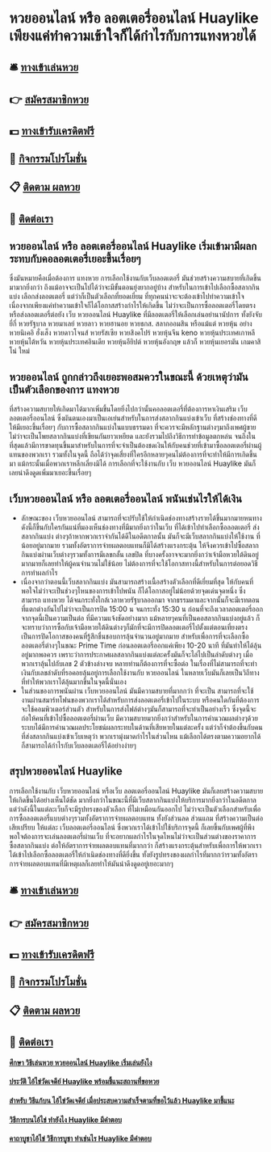 # หวยออนไลน์ หรือ ลอตเตอรี่ออนไลน์ Huaylike เพียงแค่ทำความเข้าใจก็ได้กำไรกับการแทงหวยได้

## 🛎 [ทางเข้าเล่นหวย](https://bit.ly/3BMXu9m)
## 👉 [สมัครสมาชิกหวย](https://bit.ly/3BMXu9m)
## 💵 [ทางเข้ารับเครดิตฟรี](https://bit.ly/3UjuTzW)
## 👑 [กิจกรรมโปรโมชั่น](https://bit.ly/3UjuTzW)
## 📋 [ติดตาม ผลหวย](https://bit.ly/3UjuTzW)
## 📱 [ติดต่อเรา](https://bit.ly/3UjuTzW)

## หวยออนไลน์ หรือ ลอตเตอรี่ออนไลน์ Huaylike เริ่มเข้ามามีผลกระทบกับคอลอตเตอรี่เยอะขึ้นเรื่อยๆ
ซึ่งมันหมายคือเมื่อต้องการ แทงหวย การเลือกใช้งานกับเว็บลอตเตอรี่ มันช่วยสร้างความสบายที่เกิดขึ้นมามากยิ่งกว่า
ถึงแม้อาจจะเป็นไปได้ว่าจะมีขั้นตอนยุ่งยากอยู่บ้าง สำหรับในการเข้าไปเลือกซื้อสลากกินแบ่ง เลือกส่งลอตเตอรี่ แต่ว่าก็เป็นตัวเลือกที่ยอดเยี่ยม ที่ทุกคนน่าจะจะต้องเข้าไปทำความเข้าใจ เนื่องจากเพียงแค่ทำความเข้าใจก็ได้โอกาสสร้างกำไรให้เกิดขึ้น ไม่ว่าจะเป็นการซื้อลอตเตอรี่โดยตรง หรือส่งลอตเตอรี่ต่อยัง เว็บ หวยออนไลน์ Huaylike ที่มีลอตเตอรี่ให้เลือกเล่นอย่านานัปการ ทั้งยังจับยี่กี่ หวยรัฐบาล หวยมาเลย์ หวยลาว หวยฮานอย หวยธกส. สลากออมสิน หรือแม้แต่ หวยหุ้น อย่าง หวยนิเคอิ ฮั่งเส็ง หวยดาวโจนส์ หวยรัสเซีย หวยสิงคโปร์ หวยหุ้นจีน keno หวยหุ้นประเทศเกาหลี หวยหุ้นไต้หวัน หวยหุ้นประเทศอินเดีย หวยหุ้นอียิปต์ หวยหุ้นอังกฤษ แล้วก็ หวยหุ้นเยอรมัน
เกมคาสิโน่ ใหม่

## หวยออนไลน์ ถูกกล่าวถึงเยอะพอสมควรในขณะนี้ ด้วยเหตุว่ามันเป็นตัวเลือกของการ แทงหวย
ที่สร้างความสบายให้เกิดมาได้มากเพิ่มขึ้นโดยยิ่งไปกว่านั้นคอลอตเตอรี่ที่ต้องการหาเงินเสริม เว็บลอตเตอรี่ออนไลน์ ซึ่งผันตนเองมาเป็นเอเย่นสำหรับในการส่งสลากกินแบ่งเข้าเว็บ ที่สร้างช่องทางที่ดีให้มีเยอะขึ้นเรื่อยๆ กับการซื้อสลากกินแบ่งในแบบธรรมดา ที่จะควรจะมีหลักฐานต่างๆมาถึงเพศผู้ขาย ไม่ว่าจะเป็นโพยสลากกินแบ่งที่เขียนกันยาวเหยียด และยังรวมไปถึงวิธีการทำข้อมูลตกหล่น จนถึงในที่สุดแล้วมีการขาดทุนขึ้นมาสำหรับในการที่จะจำเป็นต้องชดเงินให้กับคนช่วยที่เข้ามาซื้อลอตเตอรี่ผ่านผู้แทนของพวกเรา รวมทั้งในจุดนี้ ถือได้ว่าจุดเสี่ยงที่ใครอีกหลายๆคนไม่ต้องการที่จะทำให้มีการเกิดขึ้นมา แม้กระนั้นเมื่อพวกเราหลีกเลี่ยงมิได้ การเลือกที่จะใช้งานกับ เว็บ หวยออนไลน์ Huaylike มันก็เลยน่าดึงดูดเพิ่มมาเยอะขึ้นเรื่อยๆ

## เว็บหวยออนไลน์ หรือ ลอตเตอรี่ออนไลน์ พนันเช่นไรให้ได้เงิน
- ลักษณะของ เว็บหวยออนไลน์ สามารถที่จะปรับใช้ให้กำเนิดช่องทางสร้างรายได้ขึ้นมากมายหนทาง ดังนี้ก็ขึ้นกับใครกันแน่ที่มองเห็นช่องทางที่มีมากยิ่งกว่าในเว็บ ที่ได้เข้าไปทำเลือกซื้อลอตเตอรี่ ส่งสลากกินแบ่ง ต่างๆถ้าหากพวกเราจำกันได้ดีในอดีตกาลนั้น มันก็จะมีเว็บสลากกินแบ่งให้ใช้งาน ที่น้อยอยู่มากมาย รวมทั้งอัตราการจ่ายผลตอบแทนก็มิได้สร้างแรงกระตุ้น ให้จึงควรเข้าไปซื้อสลากกินแบ่งผ่านเว็บต่างๆรวมทั้งการมีเลขกลั้น เลขปิด ที่บางครั้งอาจจะมากยิ่งกว่าเจ้ามือหวยใต้ดินอยู่มากมายก็เลยทำให้ผู้คนจำนวนไม่ใช้น้อย ไม่ต้องการที่จะใช้โอกาสทางนี้สำหรับในการต่อยอดวิธีการทำผลกำไร
- เนื่องจากว่าตอนนี้เว็บสลากกินแบ่ง มันสามารถสร้างเนื้อสร้างตัวเลือกที่ดีเยี่ยมที่สุด ให้กับคนที่พอใจไม่ว่าจะเป็นช่วงๆไหนของการเข้าไปพนัน ก็ได้โอกาสอยู่ไม่น้อยด้วยจุดเด่นจุดหนึ่ง ซึ่งสามารถ แทงหวย ได้จนกระทั่งใกล้เวลาหวยรัฐบาลออกมา จากธรรมดาและจากนั้นก็จะมีเรทตอนที่แตกต่างกันไปไม่ว่าจะเป็นการปิด 15:00 น จนกระทั่ง 15:30 น ก่อนที่จะถึงเวลาลอตเตอรี่ออก จากจุดนี้เป็นความเป็นต่อ ที่มีความแจ้งชัดอย่างมาก แม้หลายๆคนที่เป็นคอสลากกินแบ่งอยู่แล้ว ก็จะทราบว่าการซื้อกับเจ้ามือหวยใต้ดินต่างๆก็มักที่จะมีการปิดลอตเตอรี่ไปตั้งแต่ตอนเที่ยงตรง เป็นการปิดโอกาสของคนที่รู้สึกชื่นชอบการลุ้นจำนวนอยู่มากมาย สำหรับเพื่อการที่จะเลือกซื้อลอตเตอรี่ต่างๆในขณะ Prime Time ก่อนลอตเตอรี่ออกแค่เพียง 10-20 นาที ที่มันทำให้ได้ลุ้นอยู่มากพอควร เพราะว่าการประกาศผลสลากกินแบ่งแต่ละครั้งมันก็จะไล่ไปเป็นลำดับต่างๆ เมื่อพวกเราลุ้นไปกับเลข 2 ตัวข้างล่างจบ หลายท่านก็ต้องการที่จะซื้อต่อ ในเรื่องที่ไม่สามารถที่จะทำเงินกับเลขลำดับที่รอคอยลุ้นอยู่การเลือกใช้งานกับ หวยออนไลน์ ในหลายเว็บมันก็เลยเป็นวิถีทางที่ทําให้พวกเราได้ลุ้นมากขึ้นในจุดนี้นั่นเอง
- ในส่วนของการพนันผ่าน เว็บหวยออนไลน์ มันมีความสบายที่มากกว่า ที่จะเป็น สามารถที่จะใช้งานผ่านสมาร์ทโฟนของพวกเราได้สำหรับการส่งลอตเตอรี่เข้าไปในระบบ หรือคนใดกันที่ต้องการจะใช้คอมพิวเตอร์ส่วนตัว สำหรับในการส่งไฟล์ต่างๆมันก็สามารถที่จะทำเป็นอย่างเร็ว ซึ่งจุดนี้จะก่อให้คนที่เข้าไปซื้อลอตเตอรี่ผ่านเว็บ มีความสบายมากยิ่งกว่าสำหรับในการคำนวณผลต่างๆด้วยระบบได้มีการคำนวณผลประโยชน์ผลกระทบในด้านที่เสียหายในแต่ละครั้ง แต่ว่าก็จำต้องขึ้นกับคนที่ส่งสลากกินแบ่งเข้าเว็บเหตุว่า พวกเรามุ่งมาดกำไรในส่วนไหน แม้เลือกได้ตรงตามความอยากได้ก็สามารถได้กำไรกับเว็บลอตเตอรี่ได้อย่างง่ายๆ

## สรุปหวยออนไลน์ Huaylike
การเลือกใช้งานกับ เว็บหวยออนไลน์ หรือเว็บ ลอตเตอรี่ออนไลน์ Huaylike มันก็เลยสร้างความสบายให้เกิดขึ้นได้อย่างเห็นได้ชัด มากยิ่งกว่าในขณะนี้ที่มีเว็บสลากกินแบ่งให้บริการมากยิ่งกว่าในอดีตกาล แต่ว่าดังนี้ในแต่ละเว็บก็จะมีรูปทรงของตัวเลือก ที่ไม่เหมือนกันออกไป ไม่ว่าจะเป็นตัวเลือกสำหรับเพื่อการซื้อลอตเตอรี่แบบต่างๆรวมทั้งอัตราการจ่ายผลตอบแทน ทั้งยังส่วนลด ส่วนแถม ที่สร้างความเป็นต่อ เสียเปรียบ ให้แต่ละ เว็บลอตเตอรี่ออนไลน์ ซึ่งพวกเราได้เข้าไปใช้บริการจุดนี้ ก็เลยขึ้นกับเพศผู้ที่พึงพอใจต้องการจะเล่นลอตเตอรี่ผ่านเว็บ ที่จะอยากผลกำไรในจุดไหนไม่ว่าจะเป็นส่วนต่างของราคาการซื้อสลากกินแบ่ง ต่อให้อัตราการจ่ายผลตอบแทนที่มากกว่า ก็สร้างแรงกระตุ้นสำหรับเพื่อการให้พวกเรา ได้เข้าไปเลือกซื้อลอตเตอรี่ให้กำเนิดช่องทางที่ดียิ่งขึ้น ทั้งยังรูปทรงของผลกำไรที่มากกว่ารวมทั้งอัตราการจ่ายผลตอบแทนที่มีเหตุผลก็เลยทำให้มันน่าดึงดูดอยู่เยอะมากๆ

## 🛎 [ทางเข้าเล่นหวย](https://bit.ly/3BMXu9m)
## 👉 [สมัครสมาชิกหวย](https://bit.ly/3BMXu9m)
## 💵 [ทางเข้ารับเครดิตฟรี](https://bit.ly/3UjuTzW)
## 👑 [กิจกรรมโปรโมชั่น](https://bit.ly/3UjuTzW)
## 📋 [ติดตาม ผลหวย](https://bit.ly/3UjuTzW)
## 📱 [ติดต่อเรา](https://bit.ly/3UjuTzW)

#### [ศึกษา วิธีเล่นหวย หวยออนไลน์ Huaylike เริ่มเล่นยังไง](https://atom.io/themes/ศึกษา%20วิธีเล่นหวย%20หวยออนไลน์%20Huaylike%20เริ่มเล่นยังไง)
#### [ประวัติ ไอ้ไข่วัดเจดีย์ Huaylike พร้อมชี้แนะสถานที่ขอหวย](https://atom.io/themes/ประวัติ%20ไอ้ไข่วัดเจดีย์%20Huaylike%20พร้อมชี้แนะสถานที่ขอหวย)
#### [สำหรับ วิธีแก้บน ไอ้ไข่วัดเจดีย์ เมื่อประสบความสำเร็จตามที่ขอไว้แล้ว Huaylike มาชี้แนะ](https://atom.io/themes/สำหรับ%20วิธีแก้บน%20ไอ้ไข่วัดเจดีย์%20เมื่อประสบความสำเร็จตามที่ขอไว้แล้ว%20Huaylike%20มาชี้แนะ)
#### [วิธีการบนไอ้ไข่ ทำยังไง Huaylike มีคำตอบ](https://atom.io/themes/วิธีการบนไอ้ไข่%20ทำยังไง%20Huaylike%20มีคำตอบ)
#### [คาถาบูชาไอ้ไข่ วิธีการบูชา ทำเช่นไร Huaylike มีคำตอบ](https://atom.io/themes/คาถาบูชาไอ้ไข่%20วิธีการบูชา%20ทำเช่นไร%20Huaylike%20มีคำตอบ)